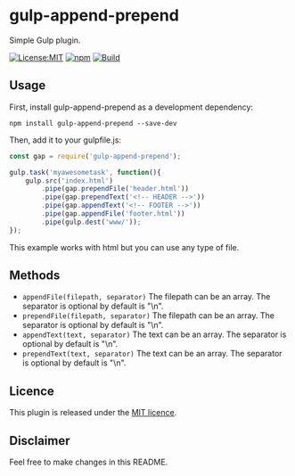 # gulp-append-prepend

Simple Gulp plugin.

[![License:MIT](https://img.shields.io/badge/License-MIT-blue.svg)](https://github.com/JamesHemery/gulp-append-prepend/blob/master/LICENCE)
[![npm](https://img.shields.io/npm/v/gulp-append-prepend.svg)](https://www.npmjs.com/package/gulp-append-prepend)
[![Build](https://travis-ci.org/JamesHemery/gulp-append-prepend.svg)](https://travis-ci.org/JamesHemery/gulp-append-prepend)

## Usage

First, install gulp-append-prepend as a development dependency:
```
npm install gulp-append-prepend --save-dev
```

Then, add it to your gulpfile.js:

```javascript
const gap = require('gulp-append-prepend');

gulp.task('myawesometask', function(){
    gulp.src('index.html')
        .pipe(gap.prependFile('header.html'))
        .pipe(gap.prependText('<!-- HEADER -->'))
        .pipe(gap.appendText('<!-- FOOTER -->'))
        .pipe(gap.appendFile('footer.html'))
        .pipe(gulp.dest('www/'));
});
```

This example works with html but you can use any type of file.

## Methods
- ``appendFile(filepath, separator)`` The filepath can be an array. The separator is optional by default is "\n".
- ``prependFile(filepath, separator)`` The filepath can be an array. The separator is optional by default is "\n".
- ``appendText(text, separator)`` The text can be an array. The separator is optional by default is "\n".
- ``prependText(text, separator)`` The text can be an array. The separator is optional by default is "\n".

## Licence
This plugin is released under the [MIT licence](./LICENCE).

## Disclaimer
Feel free to make changes in this README.
